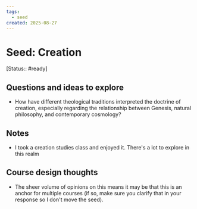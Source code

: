 ```yaml
---
tags:
  - seed
created: 2025-08-27
---
```

# Seed: Creation
[Status:: #ready]

## Questions and ideas to explore
- How have different theological traditions interpreted the doctrine of creation, especially regarding the relationship between Genesis, natural philosophy, and contemporary cosmology?

## Notes
- I took a creation studies class and enjoyed it. There's a lot to explore in this realm

## Course design thoughts
- The sheer volume of opinions on this means it may be that this is an anchor for multiple courses (if so, make sure you clarify that in your response so I don't move the seed). 